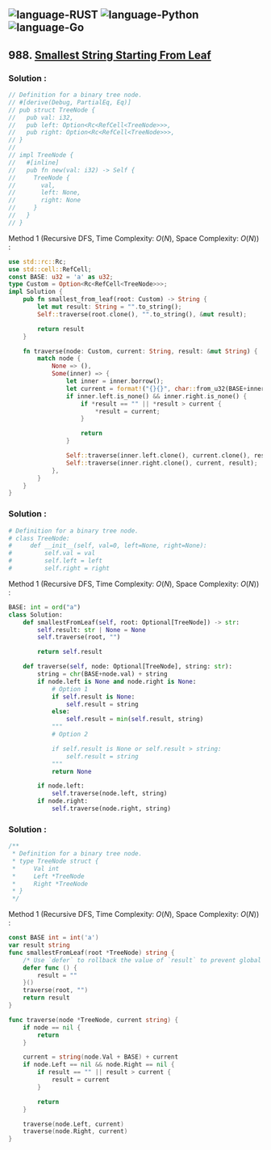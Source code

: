 ![language-RUST](https://img.shields.io/badge/RUST-8d4004?style=for-the-badge&logo=RUST)
![language-Python](https://img.shields.io/badge/Python-ffd43b?style=for-the-badge&logo=PYTHON)
![language-Go](https://img.shields.io/badge/Go-00add8?style=for-the-badge&logo=GO&logoColor=white)
---

## 988. [Smallest String Starting From Leaf](https://leetcode.com/problems/smallest-string-starting-from-leaf)

### Solution :

```rust
// Definition for a binary tree node.
// #[derive(Debug, PartialEq, Eq)]
// pub struct TreeNode {
//   pub val: i32,
//   pub left: Option<Rc<RefCell<TreeNode>>>,
//   pub right: Option<Rc<RefCell<TreeNode>>>,
// }
// 
// impl TreeNode {
//   #[inline]
//   pub fn new(val: i32) -> Self {
//     TreeNode {
//       val,
//       left: None,
//       right: None
//     }
//   }
// }
```

Method 1 (Recursive DFS, Time Complexity: $O(N)$, Space Complexity: $O(N)$) :
```rust
use std::rc::Rc;
use std::cell::RefCell;
const BASE: u32 = 'a' as u32;
type Custom = Option<Rc<RefCell<TreeNode>>>;
impl Solution {
    pub fn smallest_from_leaf(root: Custom) -> String {
        let mut result: String = "".to_string();
        Self::traverse(root.clone(), "".to_string(), &mut result);

        return result
    }

    fn traverse(node: Custom, current: String, result: &mut String) {
        match node {
            None => (),
            Some(inner) => {
                let inner = inner.borrow();
                let current = format!("{}{}", char::from_u32(BASE+inner.val as u32).unwrap().to_string(), current);
                if inner.left.is_none() && inner.right.is_none() {
                    if *result == "" || *result > current {
                        *result = current;
                    }

                    return
                }

                Self::traverse(inner.left.clone(), current.clone(), result);
                Self::traverse(inner.right.clone(), current, result);
            },
        }
    }
}
```

### Solution :

```python
# Definition for a binary tree node.
# class TreeNode:
#     def __init__(self, val=0, left=None, right=None):
#         self.val = val
#         self.left = left
#         self.right = right
```

Method 1 (Recursive DFS, Time Complexity: $O(N)$, Space Complexity: $O(N)$) :
```python
BASE: int = ord("a")
class Solution:
    def smallestFromLeaf(self, root: Optional[TreeNode]) -> str:
        self.result: str | None = None
        self.traverse(root, "")

        return self.result

    def traverse(self, node: Optional[TreeNode], string: str):
        string = chr(BASE+node.val) + string
        if node.left is None and node.right is None:
            # Option 1
            if self.result is None:
                self.result = string
            else:
                self.result = min(self.result, string)
            """
            # Option 2

            if self.result is None or self.result > string:
                self.result = string
            """
            return None

        if node.left:
            self.traverse(node.left, string)
        if node.right:
            self.traverse(node.right, string)
```

### Solution :

```go
/**
 * Definition for a binary tree node.
 * type TreeNode struct {
 *     Val int
 *     Left *TreeNode
 *     Right *TreeNode
 * }
 */
```

Method 1 (Recursive DFS, Time Complexity: $O(N)$, Space Complexity: $O(N)$) :
```go
const BASE int = int('a')
var result string
func smallestFromLeaf(root *TreeNode) string {
    /* Use `defer` to rollback the value of `result` to prevent global assignment */
    defer func () {
        result = ""
    }()
    traverse(root, "")
    return result
}

func traverse(node *TreeNode, current string) {
    if node == nil {
        return
    }

    current = string(node.Val + BASE) + current
    if node.Left == nil && node.Right == nil {
        if result == "" || result > current {
            result = current
        }

        return
    }

    traverse(node.Left, current)
    traverse(node.Right, current)
}
```
